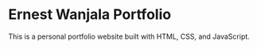 # Ernest Wanjala Portfolio

This is a personal portfolio website built with HTML, CSS, and JavaScript.
